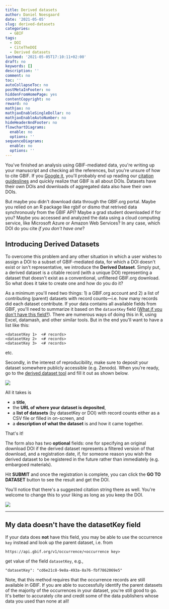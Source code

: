 ```yaml
---
title: Derived datasets
author: Daniel Noesgaard
date: '2021-05-05'
slug: derived-datasets
categories:
  - GBIF
tags:
  - DOI
  - CiteTheDOI
  - Derived datasets
lastmod: '2021-05-05T17:10:11+02:00'
draft: no
keywords: []
description: ''
comment: no
toc: ''
autoCollapseToc: no
postMetaInFooter: no
hiddenFromHomePage: yes
contentCopyright: no
reward: no
mathjax: no
mathjaxEnableSingleDollar: no
mathjaxEnableAutoNumber: no
hideHeaderAndFooter: no
flowchartDiagrams:
  enable: no
  options: ''
sequenceDiagrams:
  enable: no
  options: ''
---
```


You've finished an analysis using GBIF-mediated data, you're writing up your manuscript and checking all the references, but you're unsure of how to cite GBIF. If you [Google it](https://www.google.com/search?q=how+to+cite+GBIF), you'll probably end up reading our [citation guideslines](https://www.gbif.org/citation-guidelines) and quickly realize that GBIF is all about DOIs. Datasets have their own DOIs and downloads of aggregated data also have their own DOIs. 

But maybe you didn't download data through the GBIF.org portal. Maybe you relied on an R package like rgbif or dismo that retrived data synchronously from the GBIF API? Maybe a grad student downloaded if for you? Maybe you accessed and analyzed the data using a cloud computing service, like Microsoft Azure or Amazon Web Services? In any case, which DOI do you cite _if you don't have one_?

## Introducing Derived Datasets

To overcome this problem and any other situation in which a user wishes to assign a DOI to a subset of GBIF-mediated data, for which a DOI doesn't exist or isn't representative, we introduce the **Derived Dataset**. Simply put, a derived dataset is a citable record (with a unique DOI) representing a dataset that doesn't exist as a conventional, unfiltered GBIF.org download. So what does it take to create one and how do you do it?

As a minimum you'll need two things: 1) a GBIF.org account and 2) a list of contributing (parent) datasets with record counts—i.e. how many records did each dataset contribute. If your data contains all available fields from GBIF, you'll need to summarize it based on the `datasetKey` field ([What if you don't have this field?](#noDatasetKey)). There are numerous ways of doing this in R, using Excel, datamash, and other similar tools. But in the end you'll want to have a list like this:

```
<datasetKey 1>	<# records>
<datasetKey 2>	<# records>
<datasetKey 3>	<# records>
```
etc.

Secondly, in the interest of reproducibility, make sure to deposit your dataset somewhere publicly accessible (e.g. Zenodo). When you're ready, go to the [derived dataset tool](https://www.gbif.org/derived-dataset/register) and fill it out as shown below.

![](/post/2021-05-05-derivedDatasets_files/dd_form.png)

All it takes is 

- a **title**, 
- the **URL of where your dataset is deposited**, 
- a **list of datasets** (by datasetKey or DOI) with record counts either as a CSV file or filled in on-screen, and 
- a **description of what the dataset** is and how it came together. 

That's it! 

The form also has two __optional__ fields: one for specifying an original download DOI if the derived dataset represents a filtered version of that download, and a registration date, if, for someone reason you wish the derived dataset to be registered in the future rather than immediately (e.g. embargoed materials).

Hit **SUBMIT** and once the registration is complete, you can click the **GO TO DATASET** button to see the result and get the DOI.

You'll notice that there's a suggested citation string there as well. You're welcome to change this to your liking as long as you keep the DOI. 

![](/post/2021-05-05-derivedDatasets_files/dd_landing_page.png)

---

<h2 id="noDatasetKey">My data doesn't have the datasetKey field</h2>

If your data does **not** have this field, you may be able to use the occurrence `key` instead and look up the parent dataset, i.e. from

`https://api.gbif.org/v1/occurrence/<occurrence key>`

get value of the field `datasetKey`, e.g.,

```
"datasetKey": "cd6e21c8-9e8a-493a-8a76-fbf7862069e5"
``` 

Note, that this method requires that the occurrence records are still available in GBIF. If you are able to successfully identify the parent datasets of the majority of the occurrences in your dataset, you're still good to go. It's better to accurately cite and credit some of the data publishers whose data you used than none at all!
